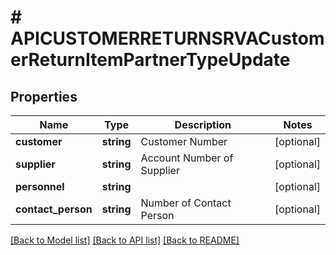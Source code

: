 # # APICUSTOMERRETURNSRVACustomerReturnItemPartnerTypeUpdate

## Properties

Name | Type | Description | Notes
------------ | ------------- | ------------- | -------------
**customer** | **string** | Customer Number | [optional]
**supplier** | **string** | Account Number of Supplier | [optional]
**personnel** | **string** |  | [optional]
**contact_person** | **string** | Number of Contact Person | [optional]

[[Back to Model list]](../../README.md#models) [[Back to API list]](../../README.md#endpoints) [[Back to README]](../../README.md)
